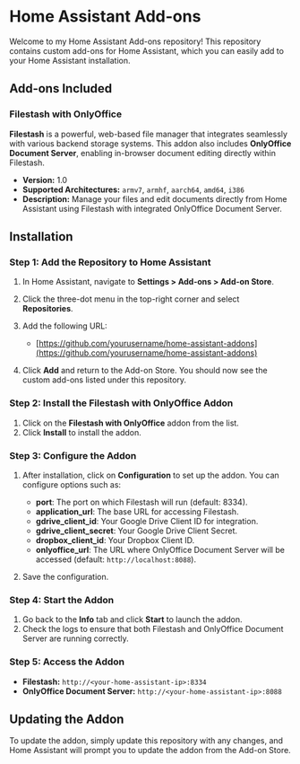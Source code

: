 # Home Assistant Add-ons

Welcome to my Home Assistant Add-ons repository! This repository contains custom add-ons for Home Assistant, which you can easily add to your Home Assistant installation.

## Add-ons Included

### Filestash with OnlyOffice

**Filestash** is a powerful, web-based file manager that integrates seamlessly with various backend storage systems. This addon also includes **OnlyOffice Document Server**, enabling in-browser document editing directly within Filestash.

- **Version:** 1.0
- **Supported Architectures:** `armv7`, `armhf`, `aarch64`, `amd64`, `i386`
- **Description:** Manage your files and edit documents directly from Home Assistant using Filestash with integrated OnlyOffice Document Server.

## Installation

### Step 1: Add the Repository to Home Assistant

1. In Home Assistant, navigate to **Settings > Add-ons > Add-on Store**.
2. Click the three-dot menu in the top-right corner and select **Repositories**.
3. Add the following URL:
   - [https://github.com/yourusername/home-assistant-addons](https://github.com/yourusername/home-assistant-addons)

4. Click **Add** and return to the Add-on Store. You should now see the custom add-ons listed under this repository.

### Step 2: Install the Filestash with OnlyOffice Addon

1. Click on the **Filestash with OnlyOffice** addon from the list.
2. Click **Install** to install the addon.

### Step 3: Configure the Addon

1. After installation, click on **Configuration** to set up the addon. You can configure options such as:
   - **port**: The port on which Filestash will run (default: 8334).
   - **application_url**: The base URL for accessing Filestash.
   - **gdrive_client_id**: Your Google Drive Client ID for integration.
   - **gdrive_client_secret**: Your Google Drive Client Secret.
   - **dropbox_client_id**: Your Dropbox Client ID.
   - **onlyoffice_url**: The URL where OnlyOffice Document Server will be accessed (default: `http://localhost:8088`).

2. Save the configuration.

### Step 4: Start the Addon

1. Go back to the **Info** tab and click **Start** to launch the addon.
2. Check the logs to ensure that both Filestash and OnlyOffice Document Server are running correctly.

### Step 5: Access the Addon

- **Filestash:** `http://<your-home-assistant-ip>:8334`
- **OnlyOffice Document Server:** `http://<your-home-assistant-ip>:8088`

## Updating the Addon

To update the addon, simply update this repository with any changes, and Home Assistant will prompt you to update the addon from the Add-on Store.